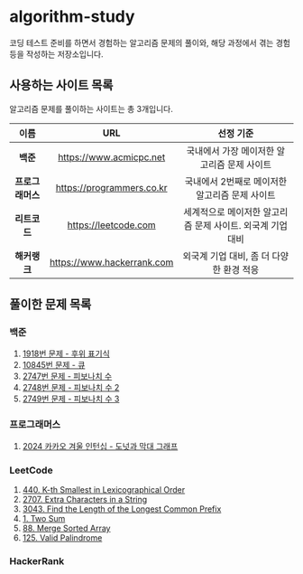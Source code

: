 # algorithm-study

코딩 테스트 준비를 하면서 경험하는 알고리즘 문제의 풀이와, 해당 과정에서 겪는 경험 등을 작성하는 저장소입니다.

## 사용하는 사이트 목록

알고리즘 문제를 풀이하는 사이트는 총 3개입니다.

|     이름     |            URL             |               선정 기준               |
|:----------:|:--------------------------:|:---------------------------------:|
|   **백준**   |  https://www.acmicpc.net   |     국내에서 가장 메이저한 알고리즘 문제 사이트      |
| **프로그래머스** | https://programmers.co.kr  |    국내에서 2번째로 메이저한 알고리즘 문제 사이트     |
|  **리트코드**  |    https://leetcode.com    | 세계적으로 메이저한 알고리즘 문제 사이트. 외국계 기업 대비 |
|  **해커랭크**  | https://www.hackerrank.com |     외국계 기업 대비, 좀 더 다양한 환경 적응      |

## 풀이한 문제 목록

### 백준

<ol>
  <li><a href="https://www.acmicpc.net/problem/1918">1918번 문제 - 후위 표기식</a></li>
  <li><a href="https://www.acmicpc.net/problem/10845">10845번 문제 - 큐</a></li>
  <li><a href="https://www.acmicpc.net/problem/2747">2747번 문제 - 피보나치 수</a></li>
  <li><a href="https://www.acmicpc.net/problem/2748">2748번 문제 - 피보나치 수 2</a></li>
  <li><a href="https://www.acmicpc.net/problem/2749">2749번 문제 - 피보나치 수 3</a></li>
</ol>

### 프로그래머스

<ol>
  <li><a href="https://school.programmers.co.kr/learn/courses/30/lessons/258711">2024 카카오 겨울 인턴십 - 도넛과 막대 그래프</a></li>
</ol>

### LeetCode

<ol>
  <li><a href="https://leetcode.com/problems/k-th-smallest-in-lexicographical-order/description/">440. K-th Smallest in Lexicographical Order</a></li>
  <li><a href="https://leetcode.com/problems/extra-characters-in-a-string/description/">2707. Extra Characters in a String</a></li>
  <li><a href="https://leetcode.com/problems/find-the-length-of-the-longest-common-prefix/description/">3043. Find the Length of the Longest Common Prefix</a></li>
  <li><a href="https://leetcode.com/problems/two-sum/description/">1. Two Sum</a></li>
  <li><a href="https://leetcode.com/problems/merge-sorted-array/description/">88. Merge Sorted Array</a></li>
  <li><a href="https://leetcode.com/problems/valid-palindrome/description/">125. Valid Palindrome</a></li>
</ol>

### HackerRank

